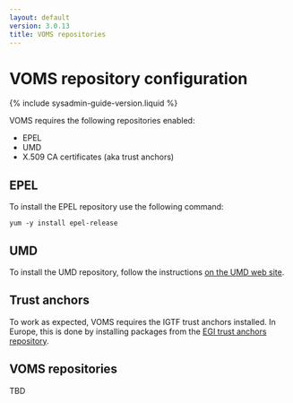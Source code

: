 ```yaml
---
layout: default
version: 3.0.13
title: VOMS repositories
---
```


# VOMS repository configuration

{% include sysadmin-guide-version.liquid %}


VOMS requires the following repositories enabled:

- EPEL 
- UMD 
- X.509 CA certificates (aka trust anchors)

## EPEL
To install the EPEL repository use the following command:

```
yum -y install epel-release
```

## UMD 

To install the UMD repository, follow the instructions [on the UMD web
site][umd].

## Trust anchors

To work as expected, VOMS requires the IGTF trust anchors installed. In Europe,
this is done by installing packages from the [EGI trust anchors
repository][egi-trustanchors].

## VOMS repositories

TBD

[voms-conf-ref]: {{site.baseurl}}/documentation/sysadmin-guide/{{page.version}}/configuration.html
[egi-trustanchors]: https://wiki.egi.eu/wiki/EGI_IGTF_Release
[umd]: https://repository.egi.eu/category/umd_releases/distribution/umd-4/
